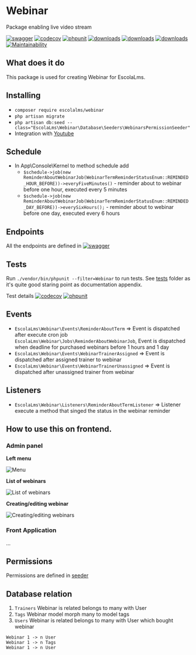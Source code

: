 # Webinar
Package enabling live video stream

[![swagger](https://img.shields.io/badge/documentation-swagger-green)](https://escolalms.github.io/Webinar/)
[![codecov](https://codecov.io/gh/EscolaLMS/Webinar/branch/main/graph/badge.svg?token=NRAN4R8AGZ)](https://codecov.io/gh/EscolaLMS/Webinar)
[![phpunit](https://github.com/EscolaLMS/Webinar/actions/workflows/test.yml/badge.svg)](https://github.com/EscolaLMS/Webinar/actions/workflows/test.yml)
[![downloads](https://img.shields.io/packagist/dt/escolalms/webinar)](https://packagist.org/packages/escolalms/webinar)
[![downloads](https://img.shields.io/packagist/v/escolalms/webinar)](https://packagist.org/packages/escolalms/webinar)
[![downloads](https://img.shields.io/packagist/l/escolalms/webinar)](https://packagist.org/packages/escolalms/webinar)
[![Maintainability](https://api.codeclimate.com/v1/badges/0c9e2593fb30e2048f95/maintainability)](https://codeclimate.com/github/EscolaLMS/Webinar/maintainability)

## What does it do

This package is used for creating Webinar for EscolaLms.

## Installing

- `composer require escolalms/webinar`
- `php artisan migrate`
- `php artisan db:seed --class="EscolaLms\Webinar\Database\Seeders\WebinarsPermissionSeeder"`
- Integration with [Youtube](https://github.com/EscolaLMS/Youtube)

## Schedule

- In App\Console\Kernel to method schedule add 
  - `$schedule->job(new ReminderAboutWebinarJob(WebinarTermReminderStatusEnum::REMINDED_HOUR_BEFORE))->everyFiveMinutes()` - reminder about to webinar before one hour, executed every 5 minutes
  - `$schedule->job(new ReminderAboutWebinarJob(WebinarTermReminderStatusEnum::REMINDED_DAY_BEFORE))->everySixHours();` - reminder about to webinar before one day, executed every 6 hours

## Endpoints

All the endpoints are defined in [![swagger](https://img.shields.io/badge/documentation-swagger-green)](https://escolalms.github.io/Webinar/)

## Tests

Run `./vendor/bin/phpunit --filter=Webinar` to run tests. See [tests](tests) folder as it's quite good staring point as documentation appendix.

Test details [![codecov](https://codecov.io/gh/EscolaLMS/Webinar/branch/main/graph/badge.svg?token=NRAN4R8AGZ)](https://codecov.io/gh/EscolaLMS/Webinar) [![phpunit](https://github.com/EscolaLMS/Webinar/actions/workflows/test.yml/badge.svg)](https://github.com/EscolaLMS/Webinar/actions/workflows/test.yml)

## Events

- `EscolaLms\Webinar\Events\ReminderAboutTerm` => Event is dispatched after execute cron job `EscolaLms\Webinar\Jobs\ReminderAboutWebinarJob`, Event is dispatched when deadline for purchased webinars before 1 hours and 1 day
- `EscolaLms\Webinar\Events\WebinarTrainerAssigned` => Event is dispatched after assigned trainer to webinar
- `EscolaLms\Webinar\Events\WebinarTrainerUnassigned` => Event is dispatched after unassigned trainer from webinar

## Listeners

- `EscolaLms\Webinar\Listeners\ReminderAboutTermListener` => Listener execute a method that singed the status in the webinar reminder

## How to use this on frontend.

### Admin panel

**Left menu**

![Menu](docs/webinars/menu.png "Menu")

**List of webinars**

![List of webinars](docs/webinars/list.png "List of webinars")

**Creating/editing webinar**

![Creating/editing webinars](docs/webinars/new_webinar.png "Creating/editing webinars")

### Front Application

...

## Permissions

Permissions are defined in [seeder](vendor/escolalms/webinar/database/seeders/WebinarsPermissionSeeder.php)

## Database relation

1. `Trainers` Webinar is related belongs to many with User
2. `Tags` Webinar model morph many to model tags
3. `Users` Webinar is related belongs to many with User which bought webinar
```
Webinar 1 -> n User
Webinar 1 -> n Tags
Webinar 1 -> n User
```
